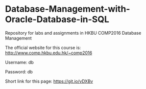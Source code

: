 # Database-Management-with-Oracle-Database-in-SQL
Repository for labs and assignments in HKBU COMP2016 Database Management

The official website for this course is: http://www.comp.hkbu.edu.hk/~comp2016

Username: db

Password: db

Short link for this page: https://git.io/vDXBv
